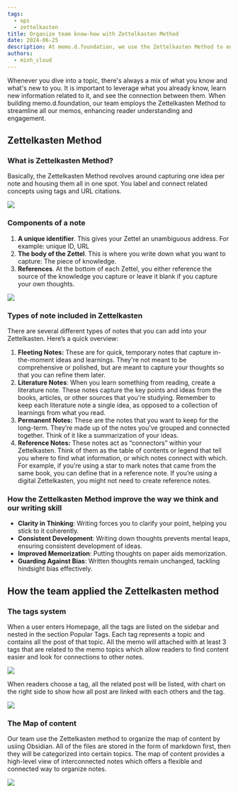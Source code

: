 ```yaml
---
tags:
  - ops
  - zettelkasten
title: Organize team know-how with Zettelkasten Method
date: 2024-06-25
description: At memo.d.foundation, we use the Zettelkasten Method to enhance engagement by capturing one idea per note and connecting concepts with tags and citations. This method improves clarity, consistency, memorization, and reduces bias. We organize notes with a tag system and content map in Obsidian, making it easy for readers to navigate and see connections between topics.
authors: 
  - minh_cloud
---
```


Whenever you dive into a topic, there's always a mix of what you know and what's new to you.  It is important to leverage what you already know, learn new information related to it, and see the connection between them. When building memo.d.foundation, our team employs the Zettelkasten Method to streamline all our memos, enhancing reader understanding and engagement.

## Zettelkasten Method
### What is Zettelkasten Method?
Basically, the Zettelkasten Method revolves around capturing one idea per note and housing them all in one spot. You label and connect related concepts using tags and URL citations.

![](https://i.postimg.cc/KcTKhYyD/Untitled-7.png)

### Components of a note
1. **A unique identifier**. This gives your Zettel an unambiguous address. For example: unique ID, URL 
2. **The body of the Zettel**. This is where you write down what you want to capture: The piece of knowledge.
3. **References**. At the bottom of each Zettel, you either reference the source of the knowledge you capture or leave it blank if you capture your own thoughts.

![](https://i.postimg.cc/jdrDxrx0/Untitled-8.png)

### Types of note included in Zettelkasten
There are several different types of notes that you can add into your Zettelkasten. Here’s a quick overview:

1. **Fleeting Notes:** These are for quick, temporary notes that capture in-the-moment ideas and learnings. They're not meant to be comprehensive or polished, but are meant to capture your thoughts so that you can refine them later.
2. **Literature Notes**: When you learn something from reading, create a literature note. These notes capture the key points and ideas from the books, articles, or other sources that you're studying. Remember to keep each literature note a single idea, as opposed to a collection of learnings from what you read.
3. **Permanent Notes:** These are the notes that you want to keep for the long-term. They’re made up of the notes you’ve grouped and connected together. Think of it like a summarization of your ideas.
4. **Reference Notes:** These notes act as “connectors” within your Zettelkasten. Think of them as the table of contents or legend that tell you where to find what information, or which notes connect with which. For example, if you’re using a star to mark notes that came from the same book, you can define that in a reference note. If you’re using a digital Zettelkasten, you might not need to create reference notes.

### How the **Zettelkasten Method improve the way we think and our writing skill**
- **Clarity in Thinking**: Writing forces you to clarify your point, helping you stick to it coherently.
- **Consistent Development**: Writing down thoughts prevents mental leaps, ensuring consistent development of ideas.
- **Improved Memorization**: Putting thoughts on paper aids memorization.
- **Guarding Against Bias**: Written thoughts remain unchanged, tackling hindsight bias effectively.

## How the team applied the Zettelkasten method
### The tags system
When a user enters Homepage, all the tags are listed on the sidebar and nested in the section Popular Tags. Each tag represents a topic and contains all the post of that topic. All the memo will attached with at least 3 tags that are related to the memo topics which allow readers to find content easier and look for connections to other notes.

![](https://i.postimg.cc/rFCKzYsd/Clean-Shot-2024-05-02-at-16-30-48-2x.png)

When readers choose a tag, all the related post will be listed, with chart on the right side to show how all post are linked with each others and the tag. 

![](https://i.postimg.cc/fTmDb3HB/Clean-Shot-2024-05-02-at-16-48-38-2x.png)

### The Map of content
Our team use the Zettelkasten method to organize the map of content by usiing Obsidian. All of the files are stored in the form of markdown first, then they will be categorized into certain topics. The map of content provides a high-level view of interconnected notes which offers a flexible and connected way to organize notes. 

![](https://i.postimg.cc/k5C90nqD/Clean-Shot-2024-06-25-at-17-20-27-2x.png)
